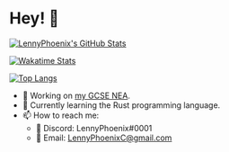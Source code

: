 # Hey! 👋

<!--
**LennyPhoenix/LennyPhoenix** is a ✨ _special_ ✨ repository because its `README.md` (this file) appears on your GitHub profile.

Here are some ideas to get you started:

- 👯 I’m looking to collaborate on ...
- 🤔 I’m looking for help with ...
- 💬 Ask me about ...
- 📫 How to reach me: ...
- 😄 Pronouns: ...
- ⚡ Fun fact: ...
-->

[![LennyPhoenix's GitHub Stats](https://github-readme-stats.vercel.app/api?username=LennyPhoenix&bg_color=40,292E49,536976&title_color=ffe&text_color=fee&show_icons=true&include_all_commits=true&count_private=true)](https://github.com/anuraghazra/github-readme-stats)

[![Wakatime Stats](https://github-readme-stats.vercel.app/api/wakatime?username=LennyPhoenix&bg_color=40,292E49,536976&title_color=ffe&text_color=fee&layout=compact)](https://github.com/anuraghazra/github-readme-stats)

[![Top Langs](https://github-readme-stats.vercel.app/api/top-langs/?username=LennyPhoenix&bg_color=40,292E49,536976&title_color=ffe&text_color=fee&layout=compact)](https://github.com/anuraghazra/github-readme-stats)

- 🔭 Working on [my GCSE NEA](https://github.com/LennyPhoenix/GCSE-CS-NEA).
- 🌱 Currently learning the Rust programming language.
- 📫 How to reach me:
  - 💬 Discord: LennyPhoenix#0001
  - 📧 Email: LennyPhoenixC@gmail.com
